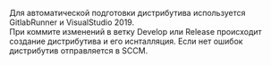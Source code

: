 Для автоматической подготовки дистрибутива используется GitlabRunner и VisualStudio 2019.  
При коммите изменений в ветку Develop или Release происходит создание дистрибутива и его иснталляция. Если нет ошибок дистрибутив отправляется в SCCM.
